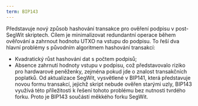```yaml
---
term: BIP143
---
```


Představuje nový způsob hashování transakce pro ověření podpisu v post-SegWit skriptech. Cílem je minimalizovat redundantní operace během ověřování a zahrnout hodnotu UTXO na vstupu do podpisu. To řeší dva hlavní problémy s původním algoritmem hashování transakcí:
* Kvadratický růst hashování dat s počtem podpisů;
* Absence zahrnutí hodnoty vstupu v podpisu, což představovalo riziko pro hardwarové peněženky, zejména pokud jde o znalost transakčních poplatků.
Od aktualizace SegWit, vysvětlené v BIP141, která představuje novou formu transakcí, jejichž skript nebude ověřen starými uzly, BIP143 využívá této příležitosti k řešení tohoto problému bez nutnosti tvrdého forku. Proto je BIP143 součástí měkkého forku SegWit.